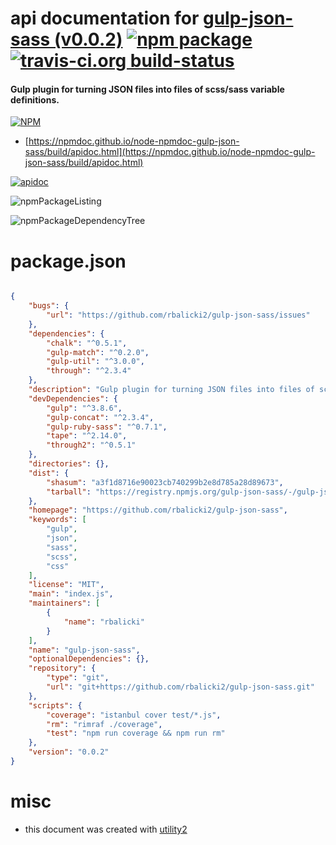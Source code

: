 # api documentation for  [gulp-json-sass (v0.0.2)](https://github.com/rbalicki2/gulp-json-sass)  [![npm package](https://img.shields.io/npm/v/npmdoc-gulp-json-sass.svg?style=flat-square)](https://www.npmjs.org/package/npmdoc-gulp-json-sass) [![travis-ci.org build-status](https://api.travis-ci.org/npmdoc/node-npmdoc-gulp-json-sass.svg)](https://travis-ci.org/npmdoc/node-npmdoc-gulp-json-sass)
#### Gulp plugin for turning JSON files into files of scss/sass variable definitions.

[![NPM](https://nodei.co/npm/gulp-json-sass.png?downloads=true&downloadRank=true&stars=true)](https://www.npmjs.com/package/gulp-json-sass)

- [https://npmdoc.github.io/node-npmdoc-gulp-json-sass/build/apidoc.html](https://npmdoc.github.io/node-npmdoc-gulp-json-sass/build/apidoc.html)

[![apidoc](https://npmdoc.github.io/node-npmdoc-gulp-json-sass/build/screenCapture.buildCi.browser.%252Ftmp%252Fbuild%252Fapidoc.html.png)](https://npmdoc.github.io/node-npmdoc-gulp-json-sass/build/apidoc.html)

![npmPackageListing](https://npmdoc.github.io/node-npmdoc-gulp-json-sass/build/screenCapture.npmPackageListing.svg)

![npmPackageDependencyTree](https://npmdoc.github.io/node-npmdoc-gulp-json-sass/build/screenCapture.npmPackageDependencyTree.svg)



# package.json

```json

{
    "bugs": {
        "url": "https://github.com/rbalicki2/gulp-json-sass/issues"
    },
    "dependencies": {
        "chalk": "^0.5.1",
        "gulp-match": "^0.2.0",
        "gulp-util": "^3.0.0",
        "through": "^2.3.4"
    },
    "description": "Gulp plugin for turning JSON files into files of scss/sass variable definitions.",
    "devDependencies": {
        "gulp": "^3.8.6",
        "gulp-concat": "^2.3.4",
        "gulp-ruby-sass": "^0.7.1",
        "tape": "^2.14.0",
        "through2": "^0.5.1"
    },
    "directories": {},
    "dist": {
        "shasum": "a3f1d8716e90023cb740299b2e8d785a28d89673",
        "tarball": "https://registry.npmjs.org/gulp-json-sass/-/gulp-json-sass-0.0.2.tgz"
    },
    "homepage": "https://github.com/rbalicki2/gulp-json-sass",
    "keywords": [
        "gulp",
        "json",
        "sass",
        "scss",
        "css"
    ],
    "license": "MIT",
    "main": "index.js",
    "maintainers": [
        {
            "name": "rbalicki"
        }
    ],
    "name": "gulp-json-sass",
    "optionalDependencies": {},
    "repository": {
        "type": "git",
        "url": "git+https://github.com/rbalicki2/gulp-json-sass.git"
    },
    "scripts": {
        "coverage": "istanbul cover test/*.js",
        "rm": "rimraf ./coverage",
        "test": "npm run coverage && npm run rm"
    },
    "version": "0.0.2"
}
```



# misc
- this document was created with [utility2](https://github.com/kaizhu256/node-utility2)
